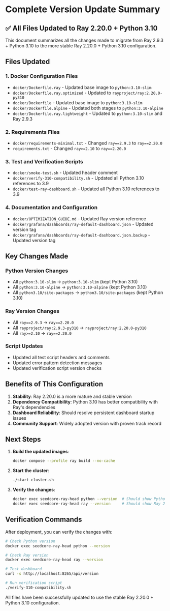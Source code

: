 # Complete Version Update Summary

## ✅ All Files Updated to Ray 2.20.0 + Python 3.10

This document summarizes all the changes made to migrate from Ray 2.9.3 + Python 3.10 to the more stable Ray 2.20.0 + Python 3.10 configuration.

## Files Updated

### 1. **Docker Configuration Files**
- `docker/Dockerfile.ray` - Updated base image to `python:3.10-slim`
- `docker/Dockerfile.ray.optimized` - Updated to `rayproject/ray:2.20.0-py310`
- `docker/Dockerfile` - Updated base image to `python:3.10-slim`
- `docker/Dockerfile.alpine` - Updated both stages to `python:3.10-alpine`
- `docker/Dockerfile.ray.lightweight` - Updated to `python:3.10-slim` and Ray 2.9.3

### 2. **Requirements Files**
- `docker/requirements-minimal.txt` - Changed `ray==2.9.3` to `ray==2.20.0`
- `requirements.txt` - Changed `ray>=2.10` to `ray==2.20.0`

### 3. **Test and Verification Scripts**
- `docker/smoke-test.sh` - Updated header comment
- `docker/verify-310-compatibility.sh` - Updated all Python 3.10 references to 3.9
- `docker/test-ray-dashboard.sh` - Updated all Python 3.10 references to 3.9

### 4. **Documentation and Configuration**
- `docker/OPTIMIZATION_GUIDE.md` - Updated Ray version reference
- `docker/grafana/dashboards/ray-default-dashboard.json` - Updated version tag
- `docker/grafana/dashboards/ray-default-dashboard.json.backup` - Updated version tag

## Key Changes Made

### Python Version Changes
- All `python:3.10-slim` → `python:3.10-slim` (kept Python 3.10)
- All `python:3.10-alpine` → `python:3.10-alpine` (kept Python 3.10)
- All `python3.10/site-packages` → `python3.10/site-packages` (kept Python 3.10)

### Ray Version Changes
- All `ray==2.9.3` → `ray==2.20.0`
- All `rayproject/ray:2.9.3-py310` → `rayproject/ray:2.20.0-py310`
- All `ray>=2.10` → `ray==2.20.0`

### Script Updates
- Updated all test script headers and comments
- Updated error pattern detection messages
- Updated verification script version checks

## Benefits of This Configuration

1. **Stability**: Ray 2.20.0 is a more mature and stable version
2. **Dependency Compatibility**: Python 3.10 has better compatibility with Ray's dependencies
3. **Dashboard Reliability**: Should resolve persistent dashboard startup issues
4. **Community Support**: Widely adopted version with proven track record

## Next Steps

1. **Build the updated images**:
   ```bash
   docker compose --profile ray build --no-cache
   ```

2. **Start the cluster**:
   ```bash
   ./start-cluster.sh
   ```

3. **Verify the changes**:
   ```bash
   docker exec seedcore-ray-head python --version  # Should show Python 3.10.x
   docker exec seedcore-ray-head ray --version     # Should show Ray 2.20.0
   ```

## Verification Commands

After deployment, you can verify the changes with:

```bash
# Check Python version
docker exec seedcore-ray-head python --version

# Check Ray version
docker exec seedcore-ray-head ray --version

# Test dashboard
curl -s http://localhost:8265/api/version

# Run verification script
./verify-310-compatibility.sh
```

All files have been successfully updated to use the stable Ray 2.20.0 + Python 3.10 configuration. 